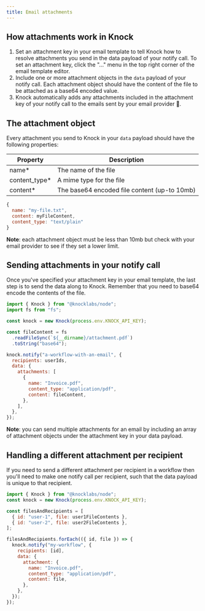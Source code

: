 ```yaml
---
title: Email attachments
---
```


## How attachments work in Knock

1. Set an attachment key in your email template to tell Knock how to resolve attachments you send in the data payload of your notify call. To set an attachment key, click the "..." menu in the top right corner of the email template editor. 
2. Include one or more attachment objects in the `data` payload of your notify call. Each attachment object should have the content of the file to be attached as a base64 encoded value.
3. Knock automatically adds any attachments included in the attachment key of your notify call to the emails sent by your email provider 🎉.

## The attachment object

Every attachment you send to Knock in your `data` payload should have the following properties:

| Property       | Description                                  |
| -------------- | -------------------------------------------- |
| name\*         | The name of the file                         |
| content_type\* | A mime type for the file                     |
| content\*      | The base64 encoded file content (up-to 10mb) |

```js An example attachment object
{
  name: "my-file.txt",
  content: myFileContent,
  content_type: "text/plain"
}
```

**Note**: each attachment object must be less than 10mb but check with your email provider to see if they set a lower limit.

## Sending attachments in your notify call

Once you've specified your attachment key in your email template, the last step is to send the data along to Knock. Remember that you need to base64 encode the contents of the file.

```js Sending attachment data
import { Knock } from "@knocklabs/node";
import fs from "fs";

const knock = new Knock(process.env.KNOCK_API_KEY);

const fileContent = fs
  .readFileSync(`${__dirname}/attachment.pdf`)
  .toString("base64");

knock.notify("a-workflow-with-an-email", {
  recipients: userIds,
  data: {
    attachments: [
      {
        name: "Invoice.pdf",
        content_type: "application/pdf",
        content: fileContent,
      },
    ],
  },
});
```

**Note**: you can send multiple attachments for an email by including an array of attachment objects under the attachment key in your data payload.

## Handling a different attachment per recipient

If you need to send a different attachment per recipient in a workflow then you'll need to make one notify call per recipient, such that the data payload is unique to that recipient.

```js Unique attachments per recipient
import { Knock } from "@knocklabs/node";
const knock = new Knock(process.env.KNOCK_API_KEY);

const filesAndRecipients = [
  { id: "user-1", file: user1FileContents },
  { id: "user-2", file: user2FileContents },
];

filesAndRecipients.forEach(({ id, file }) => {
  knock.notify("my-workflow", {
    recipients: [id],
    data: {
      attachment: {
        name: "Invoice.pdf",
        content_type: "application/pdf",
        content: file,
      },
    },
  });
});
```
